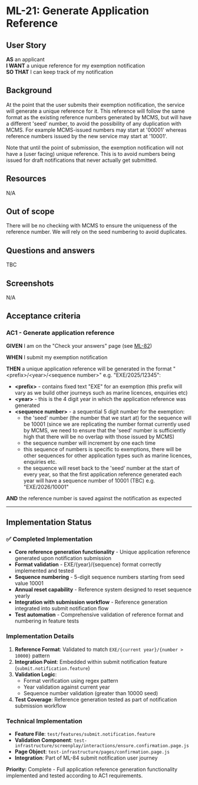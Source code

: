 # ML-21: Generate Application Reference

## User Story

**AS** an applicant  
**I WANT** a unique reference for my exemption notification  
**SO THAT** I can keep track of my notification

## Background

At the point that the user submits their exemption notification, the service will generate a unique reference for it. This reference will follow the same format as the existing reference numbers generated by MCMS, but will have a different 'seed' number, to avoid the possibility of any duplication with MCMS. For example MCMS-issued numbers may start at '00001' whereas reference numbers issued by the new service may start at '10001'.

Note that until the point of submission, the exemption notification will not have a (user facing) unique reference. This is to avoid numbers being issued for draft notifications that never actually get submitted.

## Resources

N/A

## Out of scope

There will be no checking with MCMS to ensure the uniqueness of the reference number. We will rely on the seed numbering to avoid duplicates.

## Questions and answers

TBC

## Screenshots

N/A

## Acceptance criteria

### AC1 - Generate application reference

**GIVEN** I am on the "Check your answers" page (see [ML-82](https://eaflood.atlassian.net/browse/ML-82))

**WHEN** I submit my exemption notification

**THEN** a unique application reference will be generated in the format "\<prefix\>/\<year\>/\<sequence number\>" e.g. "EXE/2025/12345":

- **\<prefix\>** - contains fixed text "EXE" for an exemption (this prefix will vary as we build other journeys such as marine licences, enquiries etc)
- **\<year\>** - this is the 4 digit year in which the application reference was generated
- **\<sequence number\>** - a sequential 5 digit number for the exemption:
  - the 'seed' number (the number that we start at) for the sequence will be 10001 (since we are replicating the number format currently used by MCMS, we need to ensure that the 'seed' number is sufficiently high that there will be no overlap with those issued by MCMS)
  - the sequence number will increment by one each time
  - this sequence of numbers is specific to exemptions, there will be other sequences for other application types such as marine licences, enquiries etc.
  - the sequence will reset back to the 'seed' number at the start of every year, so that the first application reference generated each year will have a sequence number of 10001 (TBC) e.g. "EXE/2026/10001"

**AND** the reference number is saved against the notification as expected

---

## Implementation Status

### ✅ Completed Implementation

- **Core reference generation functionality** - Unique application reference generated upon notification submission
- **Format validation** - EXE/{year}/{sequence} format correctly implemented and tested
- **Sequence numbering** - 5-digit sequence numbers starting from seed value 10001
- **Annual reset capability** - Reference system designed to reset sequence yearly
- **Integration with submission workflow** - Reference generation integrated into submit notification flow
- **Test automation** - Comprehensive validation of reference format and numbering in feature tests

### Implementation Details

1. **Reference Format**: Validated to match `EXE/{current year}/{number > 10000}` pattern
2. **Integration Point**: Embedded within submit notification feature (`submit.notification.feature`)
3. **Validation Logic**:
   - Format verification using regex pattern
   - Year validation against current year
   - Sequence number validation (greater than 10000 seed)
4. **Test Coverage**: Reference generation tested as part of notification submission workflow

### Technical Implementation

- **Feature File**: `test/features/submit.notification.feature`
- **Validation Component**: `test-infrastructure/screenplay/interactions/ensure.confirmation.page.js`
- **Page Object**: `test-infrastructure/pages/confirmation.page.js`
- **Integration**: Part of ML-84 submit notification user journey

**Priority:** Complete - Full application reference generation functionality implemented and tested according to AC1 requirements.
